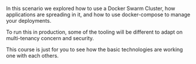 
In this scenario we explored how to use a Docker Swarm Cluster, how applications are spreading in it, and how to use docker-compose to manage your deployments.

To run this in production, some of the tooling will be different to adapt on multi-tenancy concern and security.

This course is just for you to see how the basic technologies are working one with each others.
